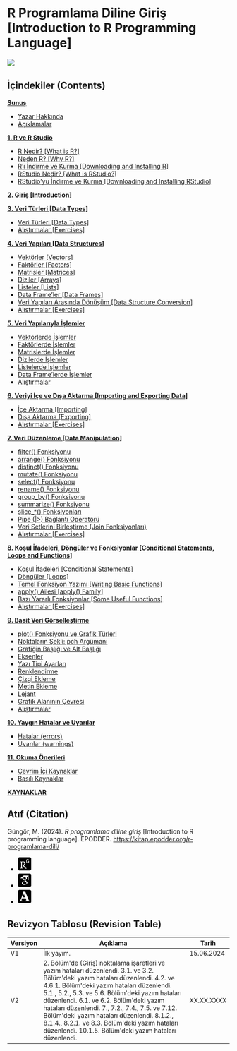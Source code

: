 # **R Programlama Diline Giriş [Introduction to R Programming Language]**

[<img src="https://github.com/gungorMetehan/R-programlama-diline-giris/assets/102655648/94dd04f8-64f6-4b33-8739-9b3ceb16c47f" width="300">](https://kitap.epodder.org/r-programlama-dili/)

## İçindekiler (Contents)

[**Sunuş**](https://kitap.epodder.org/r-programlama-dili/index.html#sunu%C5%9F)

+ [Yazar Hakkında](https://kitap.epodder.org/r-programlama-dili/index.html#yazar-hakk%C4%B1nda)
+ [Açıklamalar](https://kitap.epodder.org/r-programlama-dili/index.html#a%C3%A7%C4%B1klamalar)
  
[**1. R ve R Studio**](https://kitap.epodder.org/r-programlama-dili/01-R-ve-RStudio.html)

+ [R Nedir? [What is R?]](https://kitap.epodder.org/r-programlama-dili/01-R-ve-RStudio.html#r-nedir)
+ [Neden R? [Why R?]](https://kitap.epodder.org/r-programlama-dili/01-R-ve-RStudio.html#neden-r)
+ [R’ı İndirme ve Kurma [Downloading and Installing R]](https://kitap.epodder.org/r-programlama-dili/01-R-ve-RStudio.html#r%C4%B1-indirme-ve-kurma)
+ [RStudio Nedir? [What is RStudio?]](https://kitap.epodder.org/r-programlama-dili/01-R-ve-RStudio.html#rstudio-nedir)
+ [RStudio’yu İndirme ve Kurma [Downloading and Installing RStudio]](https://kitap.epodder.org/r-programlama-dili/01-R-ve-RStudio.html#rstudioyu-indirme-ve-kurma)

[**2. Giriş [Introduction]**](https://kitap.epodder.org/r-programlama-dili/02-Giris.html)

[**3. Veri Türleri [Data Types]**](https://kitap.epodder.org/r-programlama-dili/03-Veri-Turleri.html)

+ [Veri Türleri [Data Types]](https://kitap.epodder.org/r-programlama-dili/03-Veri-Turleri.html#veri-t%C3%BCrleri-1)
+ [Alıştırmalar [Exercises]](https://kitap.epodder.org/r-programlama-dili/03-Veri-Turleri.html#al%C4%B1%C5%9Ft%C4%B1rmalar)

[**4. Veri Yapıları [Data Structures]**](https://kitap.epodder.org/r-programlama-dili/04-Veri-Yapilari.html)

+ [Vektörler [Vectors]](https://kitap.epodder.org/r-programlama-dili/04-Veri-Yapilari.html#vekt%C3%B6rler-vectors)
+ [Faktörler [Factors]](https://kitap.epodder.org/r-programlama-dili/04-Veri-Yapilari.html#fakt%C3%B6rler-factors)
+ [Matrisler [Matrices]](https://kitap.epodder.org/r-programlama-dili/04-Veri-Yapilari.html#matrisler-matrices)
+ [Diziler [Arrays]](https://kitap.epodder.org/r-programlama-dili/04-Veri-Yapilari.html#diziler-arrays)
+ [Listeler [Lists]](https://kitap.epodder.org/r-programlama-dili/04-Veri-Yapilari.html#listeler-lists)
+ [Data Frame’ler [Data Frames]](https://kitap.epodder.org/r-programlama-dili/04-Veri-Yapilari.html#data-frameler)
+ [Veri Yapıları Arasında Dönüşüm [Data Structure Conversion]](https://kitap.epodder.org/r-programlama-dili/04-Veri-Yapilari.html#veri-yap%C4%B1lar%C4%B1-aras%C4%B1nda-d%C3%B6n%C3%BC%C5%9F%C3%BCm)
+ [Alıştırmalar [Exercises]](https://kitap.epodder.org/r-programlama-dili/04-Veri-Yapilari.html#al%C4%B1%C5%9Ft%C4%B1rmalar-1)

[**5. Veri Yapılarıyla İşlemler**](https://kitap.epodder.org/r-programlama-dili/05-Veri-Yapilariyla-Islemler.html)

+ [Vektörlerde İşlemler](https://kitap.epodder.org/r-programlama-dili/05-Veri-Yapilariyla-Islemler.html#vekt%C3%B6rlerde-i%C5%9Flemler)
+ [Faktörlerde İşlemler](https://kitap.epodder.org/r-programlama-dili/05-Veri-Yapilariyla-Islemler.html#fakt%C3%B6rlerde-i%C5%9Flemler)
+ [Matrislerde İşlemler](https://kitap.epodder.org/r-programlama-dili/05-Veri-Yapilariyla-Islemler.html#matrislerde-i%C5%9Flemler)
+ [Dizilerde İşlemler](https://kitap.epodder.org/r-programlama-dili/05-Veri-Yapilariyla-Islemler.html#dizilerde-i%C5%9Flemler)
+ [Listelerde İşlemler](https://kitap.epodder.org/r-programlama-dili/05-Veri-Yapilariyla-Islemler.html#listelerde-i%C5%9Flemler)
+ [Data Frame’lerde İşlemler](https://kitap.epodder.org/r-programlama-dili/05-Veri-Yapilariyla-Islemler.html#data-framelerde-i%C5%9Flemler)
+ [Alıştırmalar](https://kitap.epodder.org/r-programlama-dili/05-Veri-Yapilariyla-Islemler.html#al%C4%B1%C5%9Ft%C4%B1rmalar-2)

[**6. Veriyi İçe ve Dışa Aktarma [Importing and Exporting Data]**](https://kitap.epodder.org/r-programlama-dili/06-Veriyi-Ice-Disa-Aktarma.html)

+ [İçe Aktarma [Importing]](https://kitap.epodder.org/r-programlama-dili/06-Veriyi-Ice-Disa-Aktarma.html#i%C3%A7e-aktarma)
+ [Dışa Aktarma [Exporting]](https://kitap.epodder.org/r-programlama-dili/06-Veriyi-Ice-Disa-Aktarma.html#d%C4%B1%C5%9Fa-aktarma)
+ [Alıştırmalar [Exercises]](https://kitap.epodder.org/r-programlama-dili/06-Veriyi-Ice-Disa-Aktarma.html#al%C4%B1%C5%9Ft%C4%B1rmalar-3)

[**7. Veri Düzenleme [Data Manipulation]**](https://kitap.epodder.org/r-programlama-dili/07-Veri-Duzenleme.html)

+ [filter() Fonksiyonu](https://kitap.epodder.org/r-programlama-dili/07-Veri-Duzenleme.html#filter-fonksiyonu)
+ [arrange() Fonksiyonu](https://kitap.epodder.org/r-programlama-dili/07-Veri-Duzenleme.html#arrange-fonksiyonu)
+ [distinct() Fonksiyonu](https://kitap.epodder.org/r-programlama-dili/07-Veri-Duzenleme.html#distinct-fonksiyonu)
+ [mutate() Fonksiyonu](https://kitap.epodder.org/r-programlama-dili/07-Veri-Duzenleme.html#mutate-fonksiyonu)
+ [select() Fonksiyonu](https://kitap.epodder.org/r-programlama-dili/07-Veri-Duzenleme.html#select-fonksiyonu)
+ [rename() Fonksiyonu](https://kitap.epodder.org/r-programlama-dili/07-Veri-Duzenleme.html#rename-fonksiyonu)
+ [group_by() Fonksiyonu](https://kitap.epodder.org/r-programlama-dili/07-Veri-Duzenleme.html#group_by-fonksiyonu)
+ [summarize() Fonksiyonu](https://kitap.epodder.org/r-programlama-dili/07-Veri-Duzenleme.html#summarize-fonksiyonu)
+ [slice_*() Fonksiyonları](https://kitap.epodder.org/r-programlama-dili/07-Veri-Duzenleme.html#slice_-fonksiyonlar%C4%B1)
+ [Pipe (|>) Bağlantı Operatörü](https://kitap.epodder.org/r-programlama-dili/07-Veri-Duzenleme.html#pipe-ba%C4%9Flant%C4%B1-operat%C3%B6r%C3%BC)
+ [Veri Setlerini Birleştirme (Join Fonksiyonları)](https://kitap.epodder.org/r-programlama-dili/07-Veri-Duzenleme.html#veri-setlerini-birle%C5%9Ftirme-join-fonksiyonlar%C4%B1)
+ [Alıştırmalar [Exercises]](https://kitap.epodder.org/r-programlama-dili/07-Veri-Duzenleme.html#al%C4%B1%C5%9Ft%C4%B1rmalar-4)

[**8. Koşul İfadeleri, Döngüler ve Fonksiyonlar [Conditional Statements, Loops and Functions]**](https://kitap.epodder.org/r-programlama-dili/08-Kosul-Ifadeleri-Donguler-Fonksiyonlar.html)

+ [Koşul İfadeleri [Conditional Statements]](https://kitap.epodder.org/r-programlama-dili/08-Kosul-Ifadeleri-Donguler-Fonksiyonlar.html#ko%C5%9Ful-ifadeleri)
+ [Döngüler [Loops]](https://kitap.epodder.org/r-programlama-dili/08-Kosul-Ifadeleri-Donguler-Fonksiyonlar.html#d%C3%B6ng%C3%BCler)
+ [Temel Fonksiyon Yazımı [Writing Basic Functions]](https://kitap.epodder.org/r-programlama-dili/08-Kosul-Ifadeleri-Donguler-Fonksiyonlar.html#temel-fonksiyon-yaz%C4%B1m%C4%B1)
+ [apply() Ailesi [apply() Family]](https://kitap.epodder.org/r-programlama-dili/08-Kosul-Ifadeleri-Donguler-Fonksiyonlar.html#apply-ailesi)
+ [Bazı Yararlı Fonksiyonlar [Some Useful Functions]](https://kitap.epodder.org/r-programlama-dili/08-Kosul-Ifadeleri-Donguler-Fonksiyonlar.html#baz%C4%B1-yararl%C4%B1-fonksiyonlar)
+ [Alıştırmalar [Exercises]](https://kitap.epodder.org/r-programlama-dili/08-Kosul-Ifadeleri-Donguler-Fonksiyonlar.html#al%C4%B1%C5%9Ft%C4%B1rmalar-5)

[**9. Basit Veri Görselleştirme**](https://kitap.epodder.org/r-programlama-dili/09-Basit-Veri-Gorsellestirme.html)

+ [plot() Fonksiyonu ve Grafik Türleri](https://kitap.epodder.org/r-programlama-dili/09-Basit-Veri-Gorsellestirme.html#plot-fonksiyonu-ve-grafik-t%C3%BCrleri)
+ [Noktaların Şekli: pch Argümanı](https://kitap.epodder.org/r-programlama-dili/09-Basit-Veri-Gorsellestirme.html#noktalar%C4%B1n-%C5%9Fekli-pch-arg%C3%BCman%C4%B1)
+ [Grafiğin Başlığı ve Alt Başlığı](https://kitap.epodder.org/r-programlama-dili/09-Basit-Veri-Gorsellestirme.html#grafi%C4%9Fin-ba%C5%9Fl%C4%B1%C4%9F%C4%B1-ve-alt-ba%C5%9Fl%C4%B1%C4%9F%C4%B1)
+ [Eksenler](https://kitap.epodder.org/r-programlama-dili/09-Basit-Veri-Gorsellestirme.html#eksenler)
+ [Yazı Tipi Ayarları](https://kitap.epodder.org/r-programlama-dili/09-Basit-Veri-Gorsellestirme.html#yaz%C4%B1-tipi-ayarlar%C4%B1)
+ [Renklendirme](https://kitap.epodder.org/r-programlama-dili/09-Basit-Veri-Gorsellestirme.html#renklendirme)
+ [Çizgi Ekleme](https://kitap.epodder.org/r-programlama-dili/09-Basit-Veri-Gorsellestirme.html#%C3%A7izgi-ekleme)
+ [Metin Ekleme](https://kitap.epodder.org/r-programlama-dili/09-Basit-Veri-Gorsellestirme.html#metin-ekleme)
+ [Lejant](https://kitap.epodder.org/r-programlama-dili/09-Basit-Veri-Gorsellestirme.html#lejant)
+ [Grafik Alanının Çevresi](https://kitap.epodder.org/r-programlama-dili/09-Basit-Veri-Gorsellestirme.html#grafik-alan%C4%B1n%C4%B1n-%C3%A7evresi)
+ [Alıştırmalar](https://kitap.epodder.org/r-programlama-dili/09-Basit-Veri-Gorsellestirme.html#al%C4%B1%C5%9Ft%C4%B1rmalar-6)

[**10. Yaygın Hatalar ve Uyarılar**](https://kitap.epodder.org/r-programlama-dili/10-Yaygin-Hatalar-ve-Uyarilar.html)

+ [Hatalar (errors)](https://kitap.epodder.org/r-programlama-dili/10-Yaygin-Hatalar-ve-Uyarilar.html#hatalar-errors)
+ [Uyarılar (warnings)](https://kitap.epodder.org/r-programlama-dili/10-Yaygin-Hatalar-ve-Uyarilar.html#uyar%C4%B1lar-warnings)

[**11. Okuma Önerileri**](https://kitap.epodder.org/r-programlama-dili/11-Okuma-Onerileri.html)

+ [Çevrim İçi Kaynaklar](https://kitap.epodder.org/r-programlama-dili/11-Okuma-Onerileri.html#%C3%A7evrim-i%C3%A7i-kaynaklar)
+ [Basılı Kaynaklar](https://kitap.epodder.org/r-programlama-dili/11-Okuma-Onerileri.html#bas%C4%B1l%C4%B1-kaynaklar)

[**KAYNAKLAR**](https://kitap.epodder.org/r-programlama-dili/12-Kaynaklar.html)

## Atıf (Citation)
Güngör, M. (2024). _R programlama diline giriş_ [Introduction to R programming language]. EPODDER. https://kitap.epodder.org/r-programlama-dili/

+ [<img src="https://github.com/jpswalsh/academicons/blob/master/svg/researchgate-square.svg" width="30" title="ResearchGate">](https://www.researchgate.net/publication/381441907_R_Programlama_Diline_Giris)
+ [<img src="https://github.com/jpswalsh/academicons/blob/master/svg/google-scholar-square.svg" width="30" title="Google Scholar">](https://scholar.google.com/citations?view_op=view_citation&hl=tr&user=A2t06HsAAAAJ&citation_for_view=A2t06HsAAAAJ:Tyk-4Ss8FVUC)
+ [<img src="https://github.com/jpswalsh/academicons/blob/master/svg/academia-square.svg" width="30" title="Academia">](https://www.academia.edu/121050961/R_Programlama_Diline_Giri%C5%9F)

## Revizyon Tablosu (Revision Table)

| **Versiyon** | **Açıklama** | **Tarih** |
|---|---|---|
| V1 | İlk yayım. | 15.06.2024 |
| V2 | 2. Bölüm'de (Giriş) noktalama işaretleri ve yazım hataları düzenlendi. 3.1. ve 3.2. Bölüm'deki yazım hataları düzenlendi. 4.2. ve 4.6.1. Bölüm'deki yazım hataları düzenlendi. 5.1., 5.2., 5.3. ve 5.6. Bölüm'deki yazım hataları düzenlendi. 6.1. ve 6.2. Bölüm'deki yazım hataları düzenlendi. 7., 7.2., 7.4., 7.5. ve 7.12. Bölüm'deki yazım hataları düzenlendi. 8.1.2., 8.1.4., 8.2.1. ve 8.3. Bölüm'deki yazım hataları düzenlendi. 10.1.5. Bölüm'deki yazım hataları düzenlendi.| XX.XX.XXXX |
